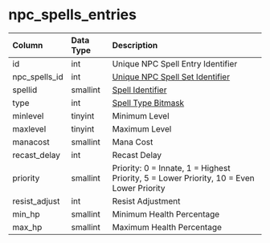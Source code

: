 # npc\_spells\_entries

| Column | Data Type | Description |
| :--- | :--- | :--- |
| id | int | Unique NPC Spell Entry Identifier |
| npc\_spells\_id | int | [Unique NPC Spell Set Identifier](npc_spells.md) |
| spellid | smallint | [Spell Identifier](https://github.com/EQEmu/docs-db-schema/tree/e0eb157dbf5563b03c0faf391abc87ec69239f4a/docs/schema/categories/npcs/spells_new.md) |
| type | int | [Spell Type Bitmask](https://eqemu.gitbook.io/server/categories/spells/spell-types) |
| minlevel | tinyint | Minimum Level |
| maxlevel | tinyint | Maximum Level |
| manacost | smallint | Mana Cost |
| recast\_delay | int | Recast Delay |
| priority | smallint | Priority: 0 = Innate, 1 = Highest Priority, 5 = Lower Priority, 10 = Even Lower Priority |
| resist\_adjust | int | Resist Adjustment |
| min\_hp | smallint | Minimum Health Percentage |
| max\_hp | smallint | Maximum Health Percentage |

